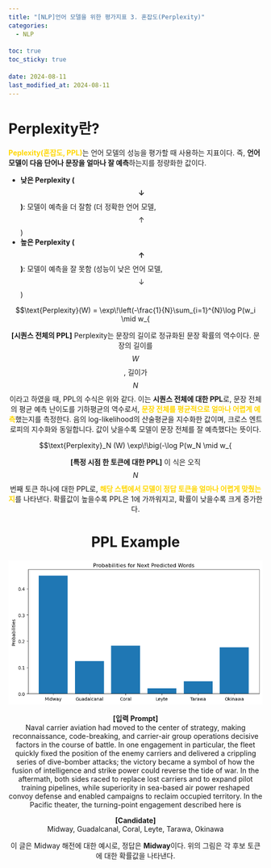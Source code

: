 ```yaml
---
title: "[NLP]언어 모델을 위한 평가지표 3. 혼잡도(Perplexity)"
categories: 
  - NLP
  
toc: true
toc_sticky: true

date: 2024-08-11
last_modified_at: 2024-08-11
---
```


# Perplexity란?
<span style="color:gold">**Peplexity(혼잡도, PPL)**</span>는 언어 모델의 성능을 평가할 때 사용하는 지표이다. 즉, **언어 모델이 다음 단어나 문장을 얼마나 잘 예측**하는지를 정량화한 값이다.

- **낮은 Perplexity ($$\downarrow$$)**: 모델이 예측을 더 잘함 (더 정확한 언어 모델, $$\uparrow$$)
- **높은 Perplexity ($$\uparrow$$)**: 모델이 예측을 잘 못함 (성능이 낮은 언어 모델, $$\downarrow$$) 

<center>$$\text{Perplexity}(W) = \exp\!\left(-\frac{1}{N}\sum_{i=1}^{N}\log P(w_i \mid w_{<i})\right)= \left(\prod_{i=1}^{N}\frac{1}{P(w_i \mid w_{<i})}\right)^{\!1/N} = P(w_1,\dots,w_N)^{-\frac{1}{N}}$$</center>

**[시퀀스 전체의 PPL]** Perplexity는 문장의 길이로 정규화된 문장 확률의 역수이다. 문장의 길이를 $$W$$, 길이가 $$N$$이라고 하였을 때, PPL의 수식은 위와 같다. 이는 **시퀀스 전체에 대한 PPL**로, 문장 전체의 평균 예측 난이도를 기하평균의 역수로서, <span style="color:gold">**문장 전체를 평균적으로 얼마나 어렵계 예측**</span>했는지를 측정한다. 음의 log-likelihood의 산술평균을 지수화한 값이며, 크로스 엔트로피의 지수화와 동일합니다. 값이 낮을수록 모델이 문장 전체를 잘 예측했다는 뜻이다.

<center>$$\text{Perplexity}_N (W) \exp\!\big(-\log P(w_N \mid w_{<N})\big)= \frac{1}{P(w_N \mid w_{<N})}$$</center>

**[특정 시점 한 토큰에 대한 PPL]** 이 식은 오직 $$N$$번째 토큰 하나에 대한 PPL로, <span style="color:gold">**해당 스텝에서 모델이 정답 토큰을 얼마나 어렵게 맞췄는지**</span>를 나타낸다. 확률값이 높을수록 PPL은 1에 가까워지고, 확률이 낮을수록 크게 증가한다. 

 # PPL Example
<p align="center">
<img width="600" alt="1" src="https://github.com/meaningful96/Blogging/blob/main/Deep_Learning/NLP/%5B2025.09.30%5Dppl.png?raw=true">
</p>

**[입력 Prompt]**  
Naval carrier aviation had moved to the center of strategy, making reconnaissance, code-breaking, and carrier-air group operations decisive factors in the course of battle. In one engagement in particular, the fleet quickly fixed the position of the enemy carriers and delivered a crippling series of dive-bomber attacks; the victory became a symbol of how the fusion of intelligence and strike power could reverse the tide of war. In the aftermath, both sides raced to replace lost carriers and to expand pilot training pipelines, while superiority in sea-based air power reshaped convoy defense and enabled campaigns to reclaim occupied territory. In the Pacific theater, the turning-point engagement described here is

**[Candidate]**  
Midway, Guadalcanal, Coral, Leyte, Tarawa, Okinawa

이 글은 Midway 해전에 대한 예시로, 정답은 **Midway**이다. 위의 그림은 각 후보 토큰에 대한 확률값을 나타낸다.
